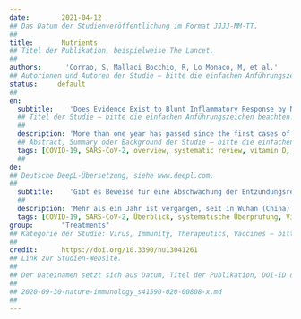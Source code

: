 ```yaml
---
date:        2021-04-12
## Das Datum der Studienveröffentlichung im Format JJJJ-MM-TT.
##
title:       Nutrients
## Titel der Publikation, beispielweise The Lancet.
##
authors:      'Corrao, S, Mallaci Bocchio, R, Lo Monaco, M, et al.'
## Autorinnen und Autoren der Studie – bitte die einfachen Anführungszeichen beachten!
status:     default
##
en:
  subtitle:    'Does Evidence Exist to Blunt Inflammatory Response by Nutraceutical Supplementation during COVID-19 Pandemic? An Overview of Systematic Reviews of Vitamin D, Vitamin C, Melatonin, and Zinc'
  ## Titel der Studie – bitte die einfachen Anführungszeichen beachten!
  ##
  description: 'More than one year has passed since the first cases of coronavirus disease 2019 (COVID-19) caused by severe acute respiratory syndrome (SARS)-CoV-2 coronavirus were reported in Wuhan (China), rapidly evolving into a global pandemic. This infectious disease has become a major public health challenge in the world. Unfortunately, to date, no specific antivirals have been proven to be effective against COVID-19, and although a few vaccines are available, the mortality rate is not decreasing but is still increasing. One therapeutic strategy has been focused on infection prevention and control measures. In this regard, the use of nutraceutical supports may play a role against some aspect of the infection, particularly the inflammatory state and the immune system function of patients, thus representing a strategy to control the worst outcomes of this pandemic. For this reason, we performed an overview including meta-analyses and systematic reviews to assess the association among melatonin, vitamin C, vitamin D, zinc supplementation and inflammatory markers using three databases, namely, MEDLINE, PubMed Central and the Cochrane Library of Systematic Reviews. According to the evidence available, an intake of 50,000 IU/month of vitamin D showed efficacy in CRP. An amount of 1 to 2 g per day of vitamin C demonstrated efficacy both in CRP and endothelial function, and a dosage of melatonin ranging from 5 to 25 mg /day showed good evidence of efficacy in CRP, TNF and IL6. A dose of 50 mg/day of elemental zinc supplementation showed positive results in CRP. Based on the data reported in this review, the public health system could consider whether it is possible to supplement the current limited preventive measures through targeted nutraceutical large-scale administration.'
  ## Abstract, Summary oder Background der Studie – bitte die einfachen Anführungszeichen beachten!
  tags: [COVID-19, SARS-CoV-2, overview, systematic review, vitamin D, vitamin C, melatonin, zinc, inflammation, nutraceuticals]
  ##
de: 
## Deutsche DeepL-Übersetzung, siehe www.deepl.com.
##
  subtitle:    'Gibt es Beweise für eine Abschwächung der Entzündungsreaktion durch Nahrungsergänzungsmittel während der COVID-19-Pandemie? Ein Überblick über systematische Überprüfungen von Vitamin D, Vitamin C, Melatonin und Zink'
  ##
  description: 'Mehr als ein Jahr ist vergangen, seit in Wuhan (China) die ersten Fälle der Coronavirus-Krankheit 2019 (COVID-19) gemeldet wurden, die durch das schwere akute respiratorische Syndrom (SARS)-CoV-2-Coronavirus verursacht wird und sich rasch zu einer weltweiten Pandemie entwickelt hat. Diese Infektionskrankheit ist weltweit zu einer großen Herausforderung für die öffentliche Gesundheit geworden. Leider hat sich bis heute kein spezifisches Virostatikum als wirksam gegen COVID-19 erwiesen, und obwohl einige Impfstoffe zur Verfügung stehen, nimmt die Sterblichkeitsrate nicht ab, sondern weiter zu. Eine therapeutische Strategie konzentriert sich auf Maßnahmen zur Infektionsprävention und -kontrolle. In diesem Zusammenhang könnte die Verwendung von Nahrungsergänzungsmitteln eine Rolle bei einigen Aspekten der Infektion spielen, insbesondere beim Entzündungszustand und der Funktion des Immunsystems der Patienten, und somit eine Strategie zur Kontrolle der schlimmsten Folgen dieser Pandemie darstellen. Aus diesem Grund haben wir eine Übersicht mit Meta-Analysen und systematischen Übersichten erstellt, um den Zusammenhang zwischen der Einnahme von Melatonin, Vitamin C, Vitamin D und Zink und Entzündungsmarkern anhand von drei Datenbanken, nämlich MEDLINE, PubMed Central und der Cochrane Library of Systematic Reviews, zu bewerten. Nach den vorliegenden Erkenntnissen zeigte eine Einnahme von 50.000 IE/Monat Vitamin D eine Wirkung auf das CRP. Eine Menge von 1 bis 2 g Vitamin C pro Tag zeigte eine Wirksamkeit sowohl auf das CRP als auch auf die Endothelfunktion, und eine Dosierung von Melatonin von 5 bis 25 mg/Tag zeigte gute Hinweise auf eine Wirksamkeit auf CRP, TNF und IL6. Eine Supplementierung mit elementarem Zink in einer Dosis von 50 mg/Tag zeigte positive Ergebnisse beim CRP. Auf der Grundlage der in dieser Übersichtsarbeit berichteten Daten könnte das öffentliche Gesundheitssystem prüfen, ob es möglich ist, die derzeit begrenzten Präventionsmaßnahmen durch eine gezielte Verabreichung von Nahrungsergänzungsmitteln in großem Maßstab zu ergänzen.'
  tags: [COVID-19, SARS-CoV-2, Überblick, systematische Überprüfung, Vitamin D, Vitamin C, Melatonin, Zink, Entzündung, Nutrazeutika]
group:       "Treatments"
## Kategorie der Studie: Virus, Immunity, Therapeutics, Vaccines – bitte die Anführungszeichen beachten!
##
credit:      https://doi.org/10.3390/nu13041261
## Link zur Studien-Website.
##
## Der Dateinamen setzt sich aus Datum, Titel der Publikation, DOI-ID der Studie (nach dem letzten Slash) und der Dateiendung zusammen. Bitte den Unterstrich vor der DOI-ID beachten!
##
## 2020-09-30-nature-immunology_s41590-020-00808-x.md
##
---
```

<object data="{{ page.link }}" style='height:calc(100vh - 400px); width: 100%' type='application/pdf'></object>